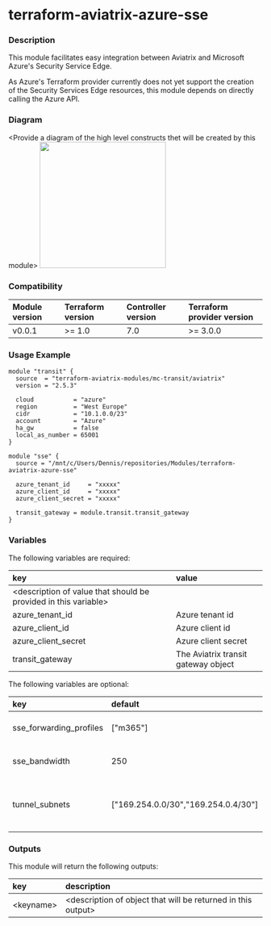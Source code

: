 # terraform-aviatrix-azure-sse

### Description
This module facilitates easy integration between Aviatrix and Microsoft Azure's Security Service Edge.

As Azure's Terraform provider currently does not yet support the creation of the Security Services Edge resources, this module depends on directly calling the Azure API.

### Diagram
\<Provide a diagram of the high level constructs thet will be created by this module>
<img src="<IMG URL>"  height="250">

### Compatibility
Module version | Terraform version | Controller version | Terraform provider version
:--- | :--- | :--- | :---
v0.0.1 | >= 1.0 | 7.0 | >= 3.0.0

### Usage Example
```hcl
module "transit" {
  source  = "terraform-aviatrix-modules/mc-transit/aviatrix"
  version = "2.5.3"

  cloud           = "azure"
  region          = "West Europe"
  cidr            = "10.1.0.0/23"
  account         = "Azure"
  ha_gw           = false
  local_as_number = 65001
}

module "sse" {
  source = "/mnt/c/Users/Dennis/repositories/Modules/terraform-aviatrix-azure-sse"

  azure_tenant_id     = "xxxxx"
  azure_client_id     = "xxxxx"
  azure_client_secret = "xxxxx"

  transit_gateway = module.transit.transit_gateway
}
```

### Variables
The following variables are required:

key | value
:--- | :---
 | \<description of value that should be provided in this variable>
azure_tenant_id | Azure tenant id
azure_client_id | Azure client id
azure_client_secret | Azure client secret
transit_gateway | The Aviatrix transit gateway object

The following variables are optional:

key | default | value 
:---|:---|:---
sse_forwarding_profiles | ["m365"] | Selects the forwarding profiles.
sse_bandwidth | 250 | Sets the bandwidth per tunnel.
tunnel_subnets | ["169.254.0.0/30","169.254.0.4/30"] | Determines which tunnel addresses are used.

### Outputs
This module will return the following outputs:

key | description
:---|:---
\<keyname> | \<description of object that will be returned in this output>



